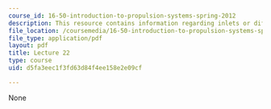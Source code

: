 ```yaml
---
course_id: 16-50-introduction-to-propulsion-systems-spring-2012
description: This resource contains information regarding inlets or diffusers.
file_location: /coursemedia/16-50-introduction-to-propulsion-systems-spring-2012/d5fa3eec1f3fd63d84f4ee158e2e09cf_MIT16_50S12_lec22.pdf
file_type: application/pdf
layout: pdf
title: Lecture 22
type: course
uid: d5fa3eec1f3fd63d84f4ee158e2e09cf

---
```

None